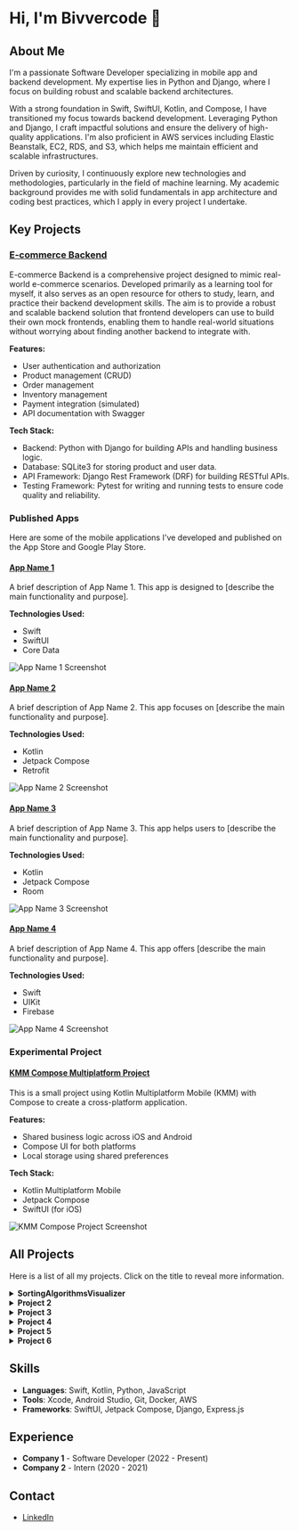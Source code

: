 # Hi, I'm Bivvercode 👋

## About Me

I'm a passionate Software Developer specializing in mobile app and backend development. My expertise lies in Python and Django, where I focus on building robust and scalable backend architectures.

With a strong foundation in Swift, SwiftUI, Kotlin, and Compose, I have transitioned my focus towards backend development. Leveraging Python and Django, I craft impactful solutions and ensure the delivery of high-quality applications. I'm also proficient in AWS services including Elastic Beanstalk, EC2, RDS, and S3, which helps me maintain efficient and scalable infrastructures.

Driven by curiosity, I continuously explore new technologies and methodologies, particularly in the field of machine learning. My academic background provides me with solid fundamentals in app architecture and coding best practices, which I apply in every project I undertake.

## Key Projects

### [E-commerce Backend](https://github.com/Bivvercode/ecommerce-backend)
E-commerce Backend is a comprehensive project designed to mimic real-world e-commerce scenarios. Developed primarily as a learning tool for myself, it also serves as an open resource for others to study, learn, and practice their backend development skills. The aim is to provide a robust and scalable backend solution that frontend developers can use to build their own mock frontends, enabling them to handle real-world situations without worrying about finding another backend to integrate with.

**Features:**
- User authentication and authorization
- Product management (CRUD)
- Order management
- Inventory management
- Payment integration (simulated)
- API documentation with Swagger

**Tech Stack:**
- Backend: Python with Django for building APIs and handling business logic.
- Database: SQLite3 for storing product and user data.
- API Framework: Django Rest Framework (DRF) for building RESTful APIs.
- Testing Framework: Pytest for writing and running tests to ensure code quality and reliability.

### Published Apps

Here are some of the mobile applications I've developed and published on the App Store and Google Play Store.

#### [App Name 1](https://link-to-appstore-or-playstore)
A brief description of App Name 1. This app is designed to [describe the main functionality and purpose].

**Technologies Used:**
- Swift
- SwiftUI
- Core Data

![App Name 1 Screenshot](https://github.com/Bivvercode/Bivvercode/blob/main/assets/app-name-1-screenshot.png)

#### [App Name 2](https://link-to-appstore-or-playstore)
A brief description of App Name 2. This app focuses on [describe the main functionality and purpose].

**Technologies Used:**
- Kotlin
- Jetpack Compose
- Retrofit

![App Name 2 Screenshot](https://github.com/Bivvercode/Bivvercode/blob/main/assets/app-name-2-screenshot.png)

#### [App Name 3](https://link-to-appstore-or-playstore)
A brief description of App Name 3. This app helps users to [describe the main functionality and purpose].

**Technologies Used:**
- Kotlin
- Jetpack Compose
- Room

![App Name 3 Screenshot](https://github.com/Bivvercode/Bivvercode/blob/main/assets/app-name-3-screenshot.png)

#### [App Name 4](https://link-to-appstore-or-playstore)
A brief description of App Name 4. This app offers [describe the main functionality and purpose].

**Technologies Used:**
- Swift
- UIKit
- Firebase

![App Name 4 Screenshot](https://github.com/Bivvercode/Bivvercode/blob/main/assets/app-name-4-screenshot.png)

### Experimental Project

#### [KMM Compose Multiplatform Project](https://github.com/Bivvercode/kmm-compose-project)
This is a small project using Kotlin Multiplatform Mobile (KMM) with Compose to create a cross-platform application. 

**Features:**
- Shared business logic across iOS and Android
- Compose UI for both platforms
- Local storage using shared preferences

**Tech Stack:**
- Kotlin Multiplatform Mobile
- Jetpack Compose
- SwiftUI (for iOS)

![KMM Compose Project Screenshot](https://github.com/Bivvercode/Bivvercode/blob/main/assets/kmm-compose-screenshot.png)

## All Projects

Here is a list of all my projects. Click on the title to reveal more information.

<details>
  <summary><strong>SortingAlgorithmsVisualizer</strong></summary>
  
  [GitHub repository](https://github.com/Bivvercode/SortingAlgorithmsVisualizer)
  
  SortingAlgorithmsVisualizer is pretty much a self explanatory name. This was my first "completed" hobby project fully public on GitHub. When I was planning this I wanted to do    something "simple" but still could challenge me. The reason for me to keep it simple was because this would be a cross platform app for Android and iOS. I wanted to be able to    test my skills in algorithms and by visualizing it I made it a bit harder.
  The app is using bubble sort as a visualization to show what happens in "the back". This app was made with KMM Compose Multiplatform. Most of the code is written in kotlin and    some minor parts in Swift. This made it possible to use one code base for both Android and iOS. 
</details>

<details>
  <summary><strong>Project 2</strong></summary>
  A more detailed description of Project 2. This can include the project's goals, main features, and lessons learned from the development process.
</details>

<details>
  <summary><strong>Project 3</strong></summary>
  A more detailed description of Project 3. Here you can describe what the project is about, the technical aspects, and any future plans for development.
</details>

<details>
  <summary><strong>Project 4</strong></summary>
  A more detailed description of Project 4. You can also add links to demos, documentation, or other relevant resources.
</details>

<details>
  <summary><strong>Project 5</strong></summary>
  A more detailed description of Project 5. Add information about the project's purpose, the tools and technologies you used, and what you learned from working on this project.
</details>

<details>
  <summary><strong>Project 6</strong></summary>
  A more detailed description of Project 6. Describe the project's background, its main features, and any technical challenges you solved.
</details>

## Skills

- **Languages**: Swift, Kotlin, Python, JavaScript
- **Tools**: Xcode, Android Studio, Git, Docker, AWS
- **Frameworks**: SwiftUI, Jetpack Compose, Django, Express.js

## Experience

- **Company 1** - Software Developer (2022 - Present)
- **Company 2** - Intern (2020 - 2021)

## Contact

- [LinkedIn](https://www.linkedin.com/in/alexander-andersson-704435262/)

<!--
**Bivvercode/Bivvercode** is a ✨ _special_ ✨ repository because its `README.md` (this file) appears on your GitHub profile.

Here are some ideas to get you started:

- 🔭 I’m currently working on ...
- 🌱 I’m currently learning ...
- 👯 I’m looking to collaborate on ...
- 🤔 I’m looking for help with ...
- 💬 Ask me about ...
- 📫 How to reach me: ...
- 😄 Pronouns: ...
- ⚡ Fun fact: ...
-->
